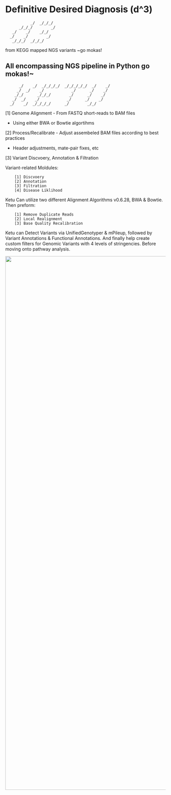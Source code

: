 # Definitive Desired Diagnosis (d^3)

```
           _/  _/_/_/
      _/_/_/        _/
   _/    _/    _/_/
  _/    _/        _/
   _/_/_/  _/_/_/
```
from KEGG mapped NGS variants ~go mokas!

## All encompassing NGS pipeline in Python go mokas!~

```
      _/    _/  _/_/_/_/  _/_/_/_/_/  _/    _/   
     _/  _/    _/            _/      _/    _/    
    _/_/      _/_/_/        _/      _/    _/     
   _/  _/    _/            _/      _/    _/      
  _/    _/  _/_/_/_/      _/        _/_/  
```

[1] Genome Alignment - From FASTQ short-reads to BAM files
  - Using either BWA or Bowtie algortihms

[2] Process/Recalibrate - Adjust assembeled BAM files according to best practices
  - Header adjustments, mate-pair fixes, etc

[3] Variant Discvoery, Annotation & Filtration

Variant-related Moldules:
        
        
        [1] Discvoery
        [2] Annotation
        [3] Filtration
        [4] Disease Liklihood
        
Ketu Can utilize two different Alignment Algorithms v0.6.28, BWA & Bowtie.
Then preform:

        [1] Remove Duplicate Reads
        [2] Local Realignment
        [3] Base Quality Recalibration
        
Ketu can Detect Variants via UnifiedGenotyper & mPileup, followed by Variant Annotations & Functional Annotations.
And finally help create custom filters for Genomic Variants with 4 levels of stringencies. Before moving onto pathway analysis.

<img width="1680" src="https://user-images.githubusercontent.com/61995876/156232790-25d57a67-010b-4892-8224-96c480bf8cb4.JPG">
